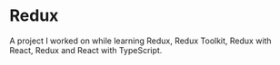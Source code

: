 # Redux
A project I worked on while learning Redux, Redux Toolkit, Redux with React, Redux and React with TypeScript.
